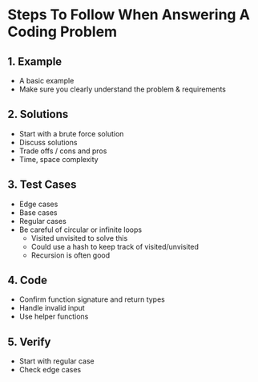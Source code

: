 # Steps To Follow When Answering A Coding Problem 

## 1. Example

- A basic example
- Make sure you clearly understand the problem & requirements
  
## 2. Solutions 

- Start with a brute force solution
- Discuss solutions
- Trade offs / cons and pros 
- Time, space complexity

## 3. Test Cases 

- Edge cases
- Base cases 
- Regular cases 
- Be careful of circular or infinite loops 
  - Visited unvisited to solve this
  - Could use a hash to keep track of visited/unvisited
  - Recursion is often good

## 4. Code

- Confirm function signature and return types
- Handle invalid input
- Use helper functions

## 5. Verify 

- Start with regular case
- Check edge cases
